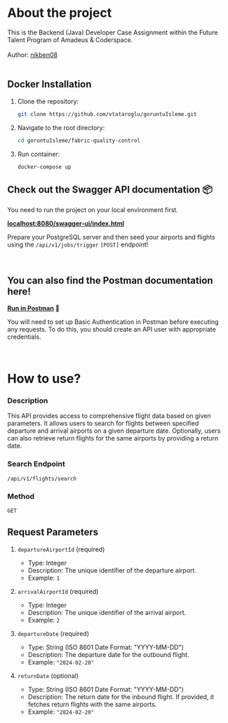 <h1>About the project</h1>
This is the Backend (Java) Developer Case Assignment within the Future Talent Program of Amadeus & Coderspace.
<br>
<br>
Author: <a href="https://github.com/nikben08" target="_blank">nikben08</a>
<br>
<br>

## Docker Installation

1. Clone the repository:
    ```bash
    git clone https://github.com/vtataroglu/goruntuIsleme.git
    ```

2. Navigate to the root directory:
    ```bash
    cd goruntuIsleme/fabric-quality-control
    ```

2. Run container:
    ```bash
    docker-compose up
    ```


## Check out the Swagger API documentation 📦
You need to run the project on your local environment first.
<br>

<a href="http://localhost:8080/swagger-ui/index.html" target="_blank"><strong>localhost:8080/swagger-ui/index.html</strong></a>
<br>

Prepare your PostgreSQL server and then seed your airports and flights using the `/api/v1/jobs/trigger` `[POST]` endpoint!

<br>

## You can also find the Postman documentation here!
<a href="https://documenter.getpostman.com/view/5602393/2sA3BuUnvb" target="_blank"><strong>Run in Postman</strong></a> 🚀

You will need to set up Basic Authentication in Postman before executing any requests. To do this, you should create an API user with appropriate credentials.

<br>


# How to use?

### Description
This API provides access to comprehensive flight data based on given parameters. It allows users to search for flights between specified departure and arrival airports on a given departure date. Optionally, users can also retrieve return flights for the same airports by providing a return date.

### Search Endpoint
`/api/v1/flights/search`

### Method
`GET`

## Request Parameters

1. `departureAirportId` (required)
   - Type: Integer
   - Description: The unique identifier of the departure airport.
   - Example: `1`

2. `arrivalAirportId` (required)
   - Type: Integer
   - Description: The unique identifier of the arrival airport.
   - Example: `2`

3. `departureDate` (required)
   - Type: String (ISO 8601 Date Format: "YYYY-MM-DD")
   - Description: The departure date for the outbound flight.
   - Example: `"2024-02-20"`

4. `returnDate` (optional)
   - Type: String (ISO 8601 Date Format: "YYYY-MM-DD")
   - Description: The return date for the inbound flight. If provided, it fetches return flights with the same airports.
   - Example: `"2024-02-20"`
